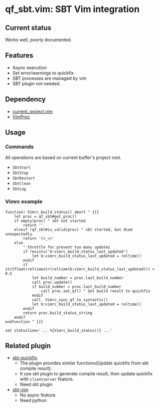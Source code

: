# qf_sbt.vim: SBT Vim integration

## Current status

Works well, poorly documented.

## Features

* Async execution
* Set error/warnings to quickfix
* SBT processes are managed by vim
* SBT plugin not needed.

## Dependency

* [current_project.vim](https://github.com/todesking/current_project.vim)
* [VimProc](https://github.com/Shougo/vimproc.vim)

## Usage

### Commands

All operations are based on current buffer's project root.

* `SbtStart`
* `SbtStop`
* `SbtRestart`
* `SbtClean`
* `SbtLog`

### Vimrc example

```vim
function! Vimrc_build_status() abort " {{{
	let proc = qf_sbt#get_proc()
	if empty(proc) " sbt not started
		return ''
	elseif !qf_sbt#is_valid(proc) " sbt started, but died unexpectedly.
		return '(>_<)'
	else
		" throttle for prevent too many updates
		if !exists('b:vimrc_build_status_last_updated')
			let b:vimrc_build_status_last_updated = reltime()
		endif
		if str2float(reltimestr(reltime(b:vimrc_build_status_last_updated))) > 0.5
			let build_number = proc.last_build_number
			call proc.update()
			if build_number < proc.last_build_number
				call proc.set_qf() " Set build result to quickfix
			endif
			call  Vimrc_sync_qf_to_syntastic()
			let b:vimrc_build_status_last_updated = reltime()
		endif
		return proc.build_status_string
	endif
endfunction " }}}

set statusline='... %{Vimrc_build_status()} ...'
```

## Related plugin

* [sbt-quickfix](https://github.com/dscleaver/sbt-quickfix)
  * The plugin provides similar functions(Update quickfix from sbt compile result).
  * It use sbt plugin to generate compile result, then update quickfix with `clientserver` feature.
  * Need sbt plugin
* [sbt-vim](https://github.com/ktvoelker/sbt-vim)
  * No async feature
  * Need python

